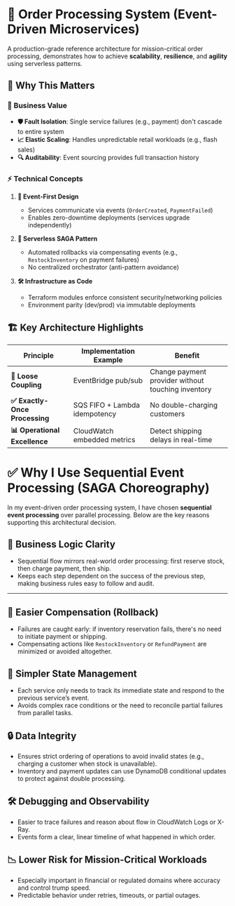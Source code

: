 # 🚀 Order Processing System (Event-Driven Microservices)

A production-grade reference architecture for mission-critical order processing, demonstrates how to achieve **scalability**, **resilience**, and **agility** using serverless patterns.

## 🌟 Why This Matters

### **💼 Business Value**
- **🛡️ Fault Isolation**: Single service failures (e.g., payment) don't cascade to entire system
- **📈 Elastic Scaling**: Handles unpredictable retail workloads (e.g., flash sales)
- **🔍 Auditability**: Event sourcing provides full transaction history 
### **⚡ Technical Concepts**
1. **🔗 Event-First Design**
    - Services communicate via events (`OrderCreated`, `PaymentFailed`)
    - Enables zero-downtime deployments (services upgrade independently)

2. **🔄 Serverless SAGA Pattern**
    - Automated rollbacks via compensating events (e.g., `RestockInventory` on payment failures)
    - No centralized orchestrator (anti-pattern avoidance)

3. **🛠️ Infrastructure as Code**
    - Terraform modules enforce consistent security/networking policies
    - Environment parity (dev/prod) via immutable deployments 


## 🏗 Key Architecture Highlights

| Principle              | Implementation Example                  | Benefit                          |
|------------------------|----------------------------------------|----------------------------------|
| **🔌 Loose Coupling**  | EventBridge pub/sub                    | Change payment provider without touching inventory |
| **✅ Exactly-Once Processing** | SQS FIFO + Lambda idempotency   | No double-charging customers     |
| **📊 Operational Excellence** | CloudWatch embedded metrics    | Detect shipping delays in real-time |


# ✅ Why I Use Sequential Event Processing (SAGA Choreography)

In my event-driven order processing system, I have chosen **sequential event processing** over parallel processing. Below are the key reasons supporting this architectural decision.

## 🎯 Business Logic Clarity

- Sequential flow mirrors real-world order processing: first reserve stock, then charge payment, then ship.
- Keeps each step dependent on the success of the previous step, making business rules easy to follow and audit.
---
## 🔄 Easier Compensation (Rollback)

- Failures are caught early: if inventory reservation fails, there's no need to initiate payment or shipping.
- Compensating actions like `RestockInventory` or `RefundPayment` are minimized or avoided altogether.

## 🧠 Simpler State Management

- Each service only needs to track its immediate state and respond to the previous service’s event.
- Avoids complex race conditions or the need to reconcile partial failures from parallel tasks.

## 🔒 Data Integrity

- Ensures strict ordering of operations to avoid invalid states (e.g., charging a customer when stock is unavailable).
- Inventory and payment updates can use DynamoDB conditional updates to protect against double processing.

## 🛠️ Debugging and Observability

- Easier to trace failures and reason about flow in CloudWatch Logs or X-Ray.
- Events form a clear, linear timeline of what happened in which order.

## 📉 Lower Risk for Mission-Critical Workloads

- Especially important in financial or regulated domains where accuracy and control trump speed.
- Predictable behavior under retries, timeouts, or partial outages.

